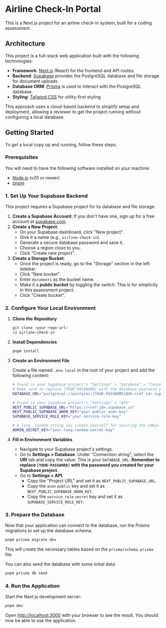 # Airline Check-In Portal

This is a Next.js project for an airline check-in system, built for a coding assessment.

## Architecture

This project is a full-stack web application built with the following technologies:

-   **Framework**: [Next.js](https://nextjs.org/) (React) for the frontend and API routes.
-   **Backend**: [Supabase](https://supabase.com/) provides the PostgreSQL database and file storage for document uploads.
-   **Database ORM**: [Prisma](https://www.prisma.io/) is used to interact with the PostgreSQL database.
-   **Styling**: [Tailwind CSS](https://tailwindcss.com/) for utility-first styling.

This approach uses a cloud-based backend to simplify setup and deployment, allowing a reviewer to get the project running without configuring a local database.

## Getting Started

To get a local copy up and running, follow these steps.

### Prerequisites

You will need to have the following software installed on your machine:

-   [Node.js](https://nodejs.org/en/download/) (v20 or newer)
-   [pnpm](https://pnpm.io/installation)

### 1. Set Up Your Supabase Backend

This project requires a Supabase project for its database and file storage.

1.  **Create a Supabase Account**: If you don't have one, sign up for a free account at [supabase.com](https://supabase.com/).
2.  **Create a New Project**:
    *   On your Supabase dashboard, click "New project".
    *   Give it a name (e.g., `airline-check-in`).
    *   Generate a secure database password and save it.
    *   Choose a region close to you.
    *   Click "Create new project".
3.  **Create a Storage Bucket**:
    *   Once the project is ready, go to the "Storage" section in the left sidebar.
    *   Click "New bucket".
    *   Enter `documents` as the bucket name.
    *   Make it a **public bucket** by toggling the switch. This is for simplicity in this assessment project.
    *   Click "Create bucket".

### 2. Configure Your Local Environment

1.  **Clone the Repository**
    ```sh
    git clone <your-repo-url>
    cd airline-check-in
    ```
2.  **Install Dependencies**
    ```sh
    pnpm install
    ```
3.  **Create an Environment File**

    Create a file named `.env.local` in the root of your project and add the following content:

    ```sh
    # Found in your Supabase project's "Settings" > "Database" > "Connection string" (URI tab)
    # Make sure to replace [YOUR-PASSWORD] with the database password you saved.
    DATABASE_URL="postgresql://postgres:[YOUR-PASSWORD]@db.<ref-id>.supabase.co:5432/postgres"

    # Found in your Supabase project's "Settings" > "API"
    NEXT_PUBLIC_SUPABASE_URL="https://<ref-id>.supabase.co"
    NEXT_PUBLIC_SUPABASE_ANON_KEY="your-public-anon-key"
    SUPABASE_SERVICE_ROLE_KEY="your-service-role-key"

    # A long, random string you create yourself for securing the admin dashboard
    ADMIN_SECRET_KEY="your-long-random-secret-key"
    ```

4.  **Fill in Environment Variables**

    *   Navigate to your Supabase project's settings.
    *   Go to **Settings > Database**. Under "Connection string", select the **URI** tab and copy the value. This is your `DATABASE_URL`. **Remember to replace `[YOUR-PASSWORD]` with the password you created for your Supabase project.**
    *   Go to **Settings > API**.
        *   Copy the "Project URL" and set it as `NEXT_PUBLIC_SUPABASE_URL`.
        *   Copy the `anon` `public` key and set it as `NEXT_PUBLIC_SUPABASE_ANON_KEY`.
        *   Copy the `service_role` `secret` key and set it as `SUPABASE_SERVICE_ROLE_KEY`.

### 3. Prepare the Database

Now that your application can connect to the database, run the Prisma migrations to set up the database schema.

```sh
pnpm prisma migrate dev
```

This will create the necessary tables based on the `prisma/schema.prisma` file.

You can also seed the database with some initial data:
```sh
pnpm prisma db seed
```

### 4. Run the Application

Start the Next.js development server:

```sh
pnpm dev
```

Open [http://localhost:3000](http://localhost:3000) with your browser to see the result. You should now be able to use the application.
